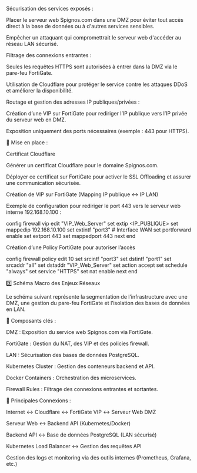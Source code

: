 Sécurisation des services exposés :

Placer le serveur web Spignos.com dans une DMZ pour éviter tout accès direct à la base de données ou à d'autres services sensibles.

Empêcher un attaquant qui compromettrait le serveur web d'accéder au réseau LAN sécurisé.

Filtrage des connexions entrantes :

Seules les requêtes HTTPS sont autorisées à entrer dans la DMZ via le pare-feu FortiGate.

Utilisation de Cloudflare pour protéger le service contre les attaques DDoS et améliorer la disponibilité.

Routage et gestion des adresses IP publiques/privées :

Création d’une VIP sur FortiGate pour rediriger l’IP publique vers l’IP privée du serveur web en DMZ.

Exposition uniquement des ports nécessaires (exemple : 443 pour HTTPS).

📌 Mise en place :

Certificat Cloudflare

Générer un certificat Cloudflare pour le domaine Spignos.com.

Déployer ce certificat sur FortiGate pour activer le SSL Offloading et assurer une communication sécurisée.

Création de VIP sur FortiGate (Mapping IP publique <-> IP LAN)

Exemple de configuration pour rediriger le port 443 vers le serveur web interne 192.168.10.100 :

config firewall vip
    edit "VIP_Web_Server"
        set extip <IP_PUBLIQUE>
        set mappedip 192.168.10.100
        set extintf "port3"  # Interface WAN
        set portforward enable
        set extport 443
        set mappedport 443
    next
end

Création d’une Policy FortiGate pour autoriser l’accès

config firewall policy
    edit 10
        set srcintf "port3"
        set dstintf "port1"
        set srcaddr "all"
        set dstaddr "VIP_Web_Server"
        set action accept
        set schedule "always"
        set service "HTTPS"
        set nat enable
    next
end

3️⃣ Schéma Macro des Enjeux Réseaux

Le schéma suivant représente la segmentation de l’infrastructure avec une DMZ, une gestion du pare-feu FortiGate et l’isolation des bases de données en LAN.

📌 Composants clés :

DMZ : Exposition du service web Spignos.com via FortiGate.

FortiGate : Gestion du NAT, des VIP et des policies firewall.

LAN : Sécurisation des bases de données PostgreSQL.

Kubernetes Cluster : Gestion des conteneurs backend et API.

Docker Containers : Orchestration des microservices.

Firewall Rules : Filtrage des connexions entrantes et sortantes.

📌 Principales Connexions :

Internet ↔ Cloudflare ↔ FortiGate VIP ↔ Serveur Web DMZ

Serveur Web ↔ Backend API (Kubernetes/Docker)

Backend API ↔ Base de données PostgreSQL (LAN sécurisé)

Kubernetes Load Balancer ↔ Gestion des requêtes API

Gestion des logs et monitoring via des outils internes (Prometheus, Grafana, etc.)

